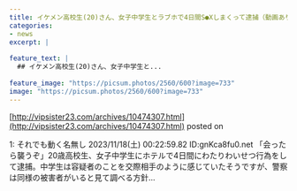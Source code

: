 ```yaml
---
title: イケメン高校生(20)さん、女子中学生とラブホで4日間S●Xしまくって逮捕（動画あり）
categories:
- news
excerpt: |
  
feature_text: |
  ## イケメン高校生(20)さん、女子中学生と...
  
feature_image: "https://picsum.photos/2560/600?image=733"
image: "https://picsum.photos/2560/600?image=733"
---
```


[http://vipsister23.com/archives/10474307.html](http://vipsister23.com/archives/10474307.html)
posted on 

<!--more-->

1: それでも動く名無し 2023/11/18(土) 00:22:59.82 ID:gnKca8fu0.net 「会ったら襲うぞ」20歳高校生、女子中学生にホテルで4日間にわたりわいせつ行為をして逮捕。中学生は容疑者のことを交際相手のように感じていたそうですが、警察は同様の被害者がいると見て調べる方針...

